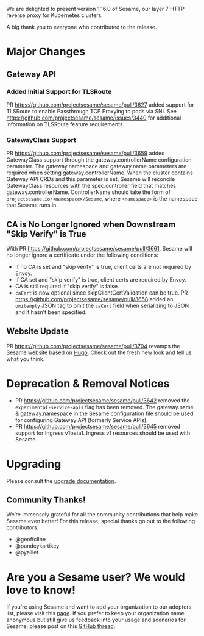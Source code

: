 We are delighted to present version 1.16.0 of Sesame, our layer 7 HTTP reverse proxy for Kubernetes clusters.

A big thank you to everyone who contributed to the release.

# Major Changes

## Gateway API

### Added Initial Support for TLSRoute
PR https://github.com/projectsesame/sesame/pull/3627 added support for TLSRoute to enable Passthrough TCP Proxying to pods via SNI. See https://github.com/projectsesame/sesame/issues/3440 for additional information on TLSRoute feature requirements.

### GatewayClass Support
PR https://github.com/projectsesame/sesame/pull/3659 added GatewayClass support through the gateway.controllerName configuration parameter. The gateway.namespace and gateway.name parameters are required when setting gateway.controllerName. When the cluster contains Gateway API CRDs and this parameter is set, Sesame will reconcile GatewayClass resources with the spec.controller field that matches gateway.controllerName. ControllerName should take the form of `projectsesame.io/<namespace>/Sesame`, where `<namespace>` is the namespace that Sesame runs in.

## CA is No Longer Ignored when Downstream "Skip Verify" is True
With PR https://github.com/projectsesame/sesame/pull/3661, Sesame will no longer ignore a certificate under the following conditions:
  - If no CA is set and "skip verify" is true, client certs are not required by Envoy.
  - If CA set and "skip verify" is true, client certs are required by Envoy.
  - CA is still required if "skip verify" is false.
  - `caCert` is now optional since skipClientCertValidation can be true. PR https://github.com/projectsesame/sesame/pull/3658 added an `omitempty` JSON tag to omit the `caCert` field when serializing to JSON and it hasn't been specified.  

## Website Update
PR https://github.com/projectsesame/sesame/pull/3704 revamps the Sesame website based on [Hugo](https://gohugo.io/). Check out the fresh new look and tell us what you think.

# Deprecation & Removal Notices
- PR https://github.com/projectsesame/sesame/pull/3642 removed the `experimental-service-apis` flag has been removed. The gateway.name & gateway.namespace in the Sesame configuration file should be used for configuring Gateway API (formerly Service APIs).
- PR https://github.com/projectsesame/sesame/pull/3645 removed support for Ingress v1beta1. Ingress v1 resources should be used with Sesame.

# Upgrading
Please consult the [upgrade documentation](https://projectsesame.io/resources/upgrading/).

## Community Thanks!
We’re immensely grateful for all the community contributions that help make Sesame even better! For this release, special thanks go out to the following contributors:
- @geoffcline 
- @pandeykartikey
- @pyaillet

# Are you a Sesame user? We would love to know!
If you're using Sesame and want to add your organization to our adopters list, please visit this [page](https://github.com/projectsesame/sesame/blob/master/ADOPTERS.md). If you prefer to keep your organization name anonymous but still give us feedback into your usage and scenarios for Sesame, please post on this [GitHub thread](https://github.com/projectsesame/sesame/issues/1269).
